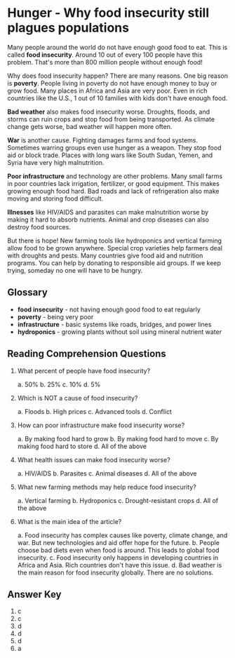 # Hunger - Why food insecurity still plagues populations

Many people around the world do not have enough good food to eat. This is called **food insecurity**. Around 10 out of every 100 people have this problem. That's more than 800 million people without enough food!

Why does food insecurity happen? There are many reasons. One big reason is **poverty**. People living in poverty do not have enough money to buy or grow food. Many places in Africa and Asia are very poor. Even in rich countries like the U.S., 1 out of 10 families with kids don't have enough food.

**Bad weather** also makes food insecurity worse. Droughts, floods, and storms can ruin crops and stop food from being transported. As climate change gets worse, bad weather will happen more often.

**War** is another cause. Fighting damages farms and food systems. Sometimes warring groups even use hunger as a weapon. They stop food aid or block trade. Places with long wars like South Sudan, Yemen, and Syria have very high malnutrition.

**Poor infrastructure** and technology are other problems. Many small farms in poor countries lack irrigation, fertilizer, or good equipment. This makes growing enough food hard. Bad roads and lack of refrigeration also make moving and storing food difficult.

**Illnesses** like HIV/AIDS and parasites can make malnutrition worse by making it hard to absorb nutrients. Animal and crop diseases can also destroy food sources.

But there is hope! New farming tools like hydroponics and vertical farming allow food to be grown anywhere. Special crop varieties help farmers deal with droughts and pests. Many countries give food aid and nutrition programs. You can help by donating to responsible aid groups. If we keep trying, someday no one will have to be hungry.

## Glossary

- **food insecurity** - not having enough good food to eat regularly
- **poverty** - being very poor
- **infrastructure** - basic systems like roads, bridges, and power lines
- **hydroponics** - growing plants without soil using mineral nutrient water

## Reading Comprehension Questions

1. What percent of people have food insecurity?

   a. 50%
   b. 25%
   c. 10%
   d. 5%

2. Which is NOT a cause of food insecurity?

   a. Floods
   b. High prices
   c. Advanced tools
   d. Conflict

3. How can poor infrastructure make food insecurity worse?

   a. By making food hard to grow
   b. By making food hard to move
   c. By making food hard to store
   d. All of the above

4. What health issues can make food insecurity worse?

   a. HIV/AIDS
   b. Parasites
   c. Animal diseases
   d. All of the above

5. What new farming methods may help reduce food insecurity?

   a. Vertical farming
   b. Hydroponics
   c. Drought-resistant crops
   d. All of the above

6. What is the main idea of the article?

   a. Food insecurity has complex causes like poverty, climate change, and war. But new technologies and aid offer hope for the future.
   b. People choose bad diets even when food is around. This leads to global food insecurity.
   c. Food insecurity only happens in developing countries in Africa and Asia. Rich countries don't have this issue.
   d. Bad weather is the main reason for food insecurity globally. There are no solutions.

## Answer Key

1. c
2. c
3. d
4. d
5. d
6. a
